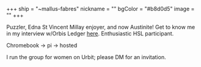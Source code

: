 +++
ship = "~mallus-fabres"
nickname = ""
bgColor = "#b8d0d5"
image = ""
+++

Puzzler, Edna St Vincent Millay enjoyer, and now Austinite! Get to know me in my interview w/Orbis Ledger [here](https://orbisledger.news/2021/12/05/epidsode-025-with-mallus-aforethought/). Enthusiastic HSL participant. 

Chromebook -> pi -> hosted

I run the group for women on Urbit; please DM for an invitation. 
